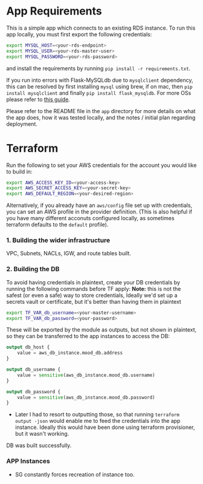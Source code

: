 # App Requirements
This is a simple app which connects to an existing RDS instance. To run this app locally, you must first export the following credentials: 
```bash
export MYSQL_HOST=<your-rds-endpoint>
export MYSQL_USER=<your-rds-master-user>
export MYSQL_PASSWORD=<your-rds-password>
```
and install the requirements by running `pip install -r requirements.txt`. 

If you run into errors with Flask-MySQLdb due to `mysqlclient` dependency, this can be resolved by first installing `mysql` using brew, if on mac, then `pip install mysqlclient` and finally `pip install flask_mysqldb`. For more OSs please refer to [this guide](https://pypi.org/project/mysqlclient/). 

Please refer to the README file in the `app` directory for more details on what the app does, how it was tested locally, and the notes / initial plan regarding deployment. 

# Terraform 
Run the following to set your AWS credentials for the account you would like to build in:
```bash
export AWS_ACCESS_KEY_ID=<your-access-key>
export AWS_SECRET_ACCESS_KEY=<your-secret-key>
export AWS_DEFAULT_REGION=<your-desired-region>
```
Alternatively, if you already have an `aws/config` file set up with credentials, you can set an AWS profile in the provider definition. (This is also helpful if you have many different acconuts configured locally, as sometimes terraform defaults to the `default` profile). 

### 1. Building the wider infrastructure
VPC, Subnets, NACLs, IGW, and route tables built. 

### 2. Building the DB 
To avoid having credentials in plaintext, create your DB credentials by running the following commands before TF apply:
**Note:** this is not the safest (or even a safe) way to store credentials, Ideally we'd set up a secrets vault or certificate, but it's better than having them in plaintext

```bash
export TF_VAR_db_username=<your-master-username>
export TF_VAR_db_password=<your-password>
```
These will be exported by the module as outputs, but not shown in plaintext, so they can be transferred to the app instances to access the DB:
```terraform
output db_host {
    value = aws_db_instance.mood_db.address
}

output db_username {
    value = sensitive(aws_db_instance.mood_db.username)
}

output db_password {
    value = sensitive(aws_db_instance.mood_db.password)
}
```
- Later I had to resort to outputting those, so that running `terraform output -json` would enable me to feed the credentials into the app instance. Ideally this would have been done using terraform provisioner, but it wasn't working. 

DB was built successfully. 

### APP Instances

- SG constantly forces recreation of instance too. 